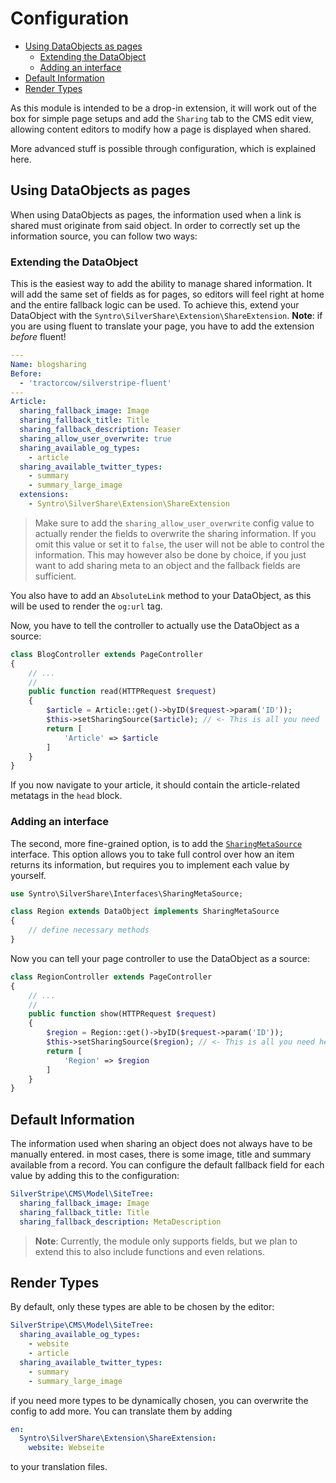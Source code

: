 # Configuration

<!-- TOC depthFrom:2 depthTo:6 withLinks:1 updateOnSave:1 orderedList:0 -->

- [Using DataObjects as pages](#using-dataobjects-as-pages)
	- [Extending the DataObject](#extending-the-dataobject)
	- [Adding an interface](#adding-an-interface)
- [Default Information](#default-information)
- [Render Types](#render-types)

<!-- /TOC -->

As this module is intended to be a drop-in extension, it will work out of the
box for simple page setups and add the `Sharing` tab to the CMS edit view,
allowing content editors to modify how a page is displayed when shared.

More advanced stuff is possible through configuration, which is explained here.

## Using DataObjects as pages
When using DataObjects as pages, the information used when a link is shared must
originate from said object. In order to correctly set up the information source,
you can follow two ways:

### Extending the DataObject
This is the easiest way to add the ability to manage shared information. It will
add the same set of fields as for pages, so editors will feel right at home and
the entire fallback logic can be used. To achieve this, extend your DataObject
with the `Syntro\SilverShare\Extension\ShareExtension`. **Note**: if you are
using fluent to translate your page, you have to add the extension *before*
fluent!
```yaml
---
Name: blogsharing
Before:
  - 'tractorcow/silverstripe-fluent'
---
Article:
  sharing_fallback_image: Image
  sharing_fallback_title: Title
  sharing_fallback_description: Teaser
  sharing_allow_user_overwrite: true
  sharing_available_og_types:
    - article
  sharing_available_twitter_types:
    - summary
    - summary_large_image
  extensions:
    - Syntro\SilverShare\Extension\ShareExtension
```
> Make sure to add the `sharing_allow_user_overwrite` config value to actually
> render the fields to overwrite the sharing information. If you omit this value
> or set it to `false`, the user will not be able to control the information.
> This may however also be done by choice, if you just want to add sharing meta
> to an object and the fallback fields are sufficient.

You also have to add an `AbsoluteLink` method to your DataObject, as this will
be used to render the `og:url` tag.

Now, you have to tell the controller to actually use the DataObject as a source:

```php
class BlogController extends PageController
{
    // ...
    //
    public function read(HTTPRequest $request)
    {
        $article = Article::get()->byID($request->param('ID'));
        $this->setSharingSource($article); // <- This is all you need
        return [
            'Article' => $article
        ]
    }
}
```
If you now navigate to your article, it should contain the article-related metatags
in the `head` block.

### Adding an interface
The second, more fine-grained option, is to add the [`SharingMetaSource`](/src/Interfaces/SharingMetaSource.php)
interface. This option allows you to take full control over how an item returns
its information, but requires you to implement each value by yourself.

```php
use Syntro\SilverShare\Interfaces\SharingMetaSource;

class Region extends DataObject implements SharingMetaSource
{
    // define necessary methods
}
```
Now you can tell your page controller to use the DataObject as a source:

```php
class RegionController extends PageController
{
    // ...
    //
    public function show(HTTPRequest $request)
    {
        $region = Region::get()->byID($request->param('ID'));
        $this->setSharingSource($region); // <- This is all you need here
        return [
            'Region' => $region
        ]
    }
}
```

## Default Information
The information used when sharing an object does not always have to be manually
entered. in most cases, there is some image, title and summary available from a
record. You can configure the default fallback field for each value by adding
this to the configuration:
```yaml
SilverStripe\CMS\Model\SiteTree:
  sharing_fallback_image: Image
  sharing_fallback_title: Title
  sharing_fallback_description: MetaDescription
```
> **Note**: Currently, the module only supports fields, but we plan to extend
> this to also include functions and even relations.

## Render Types
By default, only these types are able to be chosen by the editor:
```yaml
SilverStripe\CMS\Model\SiteTree:
  sharing_available_og_types:
    - website
    - article
  sharing_available_twitter_types:
    - summary
    - summary_large_image
```
if you need more types to be dynamically chosen, you can overwrite the config to
add more. You can translate them by adding
```yaml
en:
  Syntro\SilverShare\Extension\ShareExtension:
    website: Webseite
```
to your translation files.

